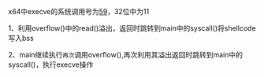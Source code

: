 x64中execve的系统调用号为[59](https://filippo.io/linux-syscall-table/)，32位中为11

1、利用overflow()中的read()溢出，返回时跳转到main中的syscall()将shellcode写入bss

2、main继续执行`再次`调用overflow(),再次利用其溢出返回时跳转到main中的syscall()，执行execve操作
